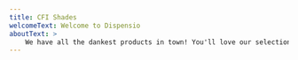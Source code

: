 ```yaml
---
title: CFI Shades
welcomeText: Welcome to Dispensio
aboutText: >
    We have all the dankest products in town! You'll love our selection of fire ass stuff!!!
---
```

